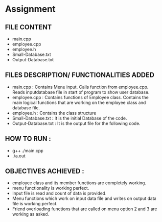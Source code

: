 # Assignment

## FILE CONTENT
- main.cpp
- employee.cpp
- employee.h
- Small-Database.txt
- Output-Database.txt

## FILES DESCRIPTION/ FUNCTIONALITIES ADDED
- main.cpp : Contains Menu input. Calls function from employee.cpp. Reads inputdatabase file in start of program to show user database.
- employee.cpp : Contains functions of Employee class. Contains the main logical functions that are working on the employee class and database file.
- employee.h : Contains the class structure
- Small-Database.txt : It is the initial Database of the code.
- Output-Database.txt : It is the output file for the following code.

## HOW TO RUN : 
 - g++ ./main.cpp
 - ./a.out
 
 ## OBJECTIVES ACHIEVED : 
 - employee class and its member functions are completely working.
 - menu functionality is working perfect.
 - Input file is read and count of data is provided.
 - Menu functions which work on input data file and writes on output data file is working perfect.
 - Friend overloading functions that are called on menu option 2 and 3 are working as asked.
 
